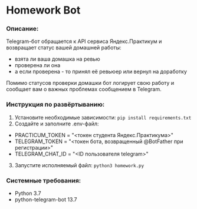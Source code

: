 # Homework Bot

### Описание:
Telegram-бот обращается к API сервиса Яндекс.Практикум и возвращает статус вашей домашней работы:  
 * взята ли ваша домашка на ревью
 * проверена ли она
 * а если проверена - то принял её ревьюер или вернул на доработку

Помимо статусов проверки домашки бот логирует свою работу и сообщает вам о важных проблемах сообщением в Telegram.

### Инструкция по развёртыванию:

1. Установите необходимые зависимости: ```pip install requirements.txt```
2. Создайте и заполните .env-файл:
 * PRACTICUM_TOKEN = "<токен студента Яндекс.Практикума>"   
 * TELEGRAM_TOKEN = "<токен бота, возвращенный @BotFather при регистрации>"  
 * TELEGRAM_CHAT_ID = "<ID пользователя telegram>"
3. Запустите исполняемый файл: ```python3 homework.py```

### Системные требования:

* Python 3.7
* python-telegram-bot 13.7

